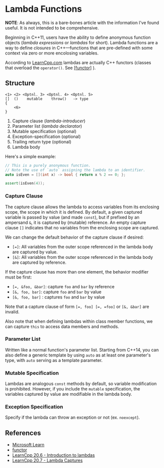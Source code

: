 # Lambda Functions

**NOTE**: As always, this is a bare-bones article with the information I've found useful.
It is not intended to be comprehensive.


Beginning in C++11, users have the ability to define anonymous function objects (*lambda expressions* or *lambdas* for short). Lambda functions are a way to define *closures* in C++—functions that are pre-defined with some context via zero or more encolosing variables.

According to [LearnCpp.com](https://www.learncpp.com/cpp-tutorial/introduction-to-lambdas-anonymous-functions/) lambdas are actually C++ functors (classes that overload the `operator()`. See [[functor]](#references) ).

## Structure

    <1> <2> <Optnl. 3> <Optnl. 4> <Optnl. 5>
    []  ()    mutable    throw()   -> type 
    {
        <6>
    } 

1. Capture clause (*lambda-introducer*)
2. Parameter list (*lambda declarator*)
3. Mutable specification (optional)
4. Exception-specification (optional)
5. Trailing return type (optional)
6. Lambda body


Here's a simple example:

```cpp
// This is a purely anonymous function.
// Note the use of `auto` assigning the lambda to an identifier.
auto isEven = [](int x) -> bool { return x % 2 == 0; };

assert(isEven(4));
```


### Capture Clause

The capture clause allows the lambda to access variables from its enclosing
scope, the scope in which it is defined. By default, a given captured variable
is passed by value (and made `const`), but if prefixed by an ampersand `&`, it
is captured by (mutable) reference. An empty capture clause `[]` indicates that no
variables from the enclosing scope are captured.

We can change the default behavior of the capture clause if desired:

- `[=]`: All variables from the outer scope referenced in the lambda body are captured by
  value.
- `[&]`: All variables from the outer scope referenced in the lambda body are captured by
  reference.

If the capture clause has more than one element, the behavior modifier must be first:

- `[=, &foo, &bar]`: capture `foo` and `bar` by reference
- `[&, foo, bar]`: capture `foo` and `bar` by value
- `[&, foo, bar]` : captures `foo` and `bar` by value

Note that a capture clause of form `[=, foo] [=, =foo]` or `[&, &bar]` are invalid.

Also note that when defining lambdas within class member functions, we can capture `this`
to access data members and methods.

### Parameter List

Written like a normal function's parameter list. Starting from C++14, you can also define a
generic template by using `auto` as at least one parameter's type, with `auto` serving as a
template parameter.

### Mutable Specification

Lambdas are analogous `const` methods by default, so variable modification is prohibited.
However, if you include the `mutable` specification, the variables captured by value are
modifiable in the lambda body.

### Exception Specification

Specify if the lambda can throw an exception or not (ex. `noexcept`).

## References

- [Microsoft Learn](https://learn.microsoft.com/en-us/cpp/cpp/lambda-expressions-in-cpp?view=msvc-170)
- [functor](https://stackoverflow.com/questions/356950/what-are-c-functors-and-their-uses)
- [LearnCpp 20.6 - Introduction to
  lambdas](https://www.learncpp.com/cpp-tutorial/introduction-to-lambdas-anonymous-functions/)
- [LearnCpp 20.7 - Lambda Captures](https://www.learncpp.com/cpp-tutorial/lambda-captures/)
